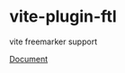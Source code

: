 # vite-plugin-ftl

vite freemarker support

[Document](https://github.com/Mario34/vite-plugin-ftl#readme)
